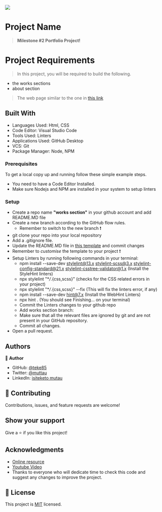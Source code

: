 ![](https://img.shields.io/badge/Microverse-blueviolet)

# Project Name

> **Milestone #2 Portfolio Project!**

# Project Requirements

> In this project, you will be required to build the following.

- the works sections
- about section

> The web page similar to the one in [this link](https://www.figma.com/file/l7SqJ3ZfkAKih9sFxvWSR4/Microverse-Student-Project-1?node-id=0%3A1)

## Built With

- Languages Used: Html, CSS
- Code Editor: Visual Studio Code
- Tools Used: Linters
- Applications Used: GitHub Desktop
- VCS: Git
- Package Manager: Node, NPM

### Prerequisites

To get a local copy up and running follow these simple example steps.

- You need to have a Code Editor Installed.
- Make sure Nodejs and NPM are installed in your system to setup linters

### Setup

- Create a repo name **"works section"** in your github account and add README.MD file
- Create a new branch according to the GitHub flow rules.
  - Remember to switch to the new branch :exclamation:
- git clone your repo into your local repository
- Add a .gitignore file.
- Update the README.MD file in [this template](https://github.com/microverseinc/readme-template) and commit changes
- Remember to _customise_ the template to your project :exclamation:
- Setup Linters by running following commands in your terminal:
  - npm install --save-dev stylelint@13.x stylelint-scss@3.x stylelint-config-standard@21.x stylelint-csstree-validator@1.x (Install the StyleHint linters)
  - npx stylelint "\*_/_.{css,scss}" (checks for the CSS related errors in your project)
  - npx stylelint "\*_/_.{css,scss}" --fix (This will fix the linters error, if any)
  - npm install --save-dev hint@7.x (Install the WebHint Linters)
  - npx hint . (You should see Finishing... on your terminal)
  - Commit the Linters changes to your github repo
  - Add works section branch:
  - Make sure that all the relevant files are ignored by git and are not present in your GitHub repository.
  - Commit all changes.
- Open a pull request.

## Authors

👤 **Author**

- GitHub: [@teke85](https://github.com/teke85)
- Twitter: [@muttau](https://twitter.com/muttau)
- LinkedIn: [isiteketo mutau](https://www.linkedin.com/in/isiteketo-mutau-736894241/)

## 🤝 Contributing

Contributions, issues, and feature requests are welcome!

## Show your support

Give a ⭐️ if you like this project!

## Acknowledgments

- [Online resource](https://learn.shayhowe.com/html-css/writing-your-best-code/)
- [Youtube Video](https://www.youtube.com/watch?v=CFgeJq4l1YM&list=PLu8EoSxDXHP7xj_y6NIAhy0wuCd4uVdid&index=13)
- Thanks to everyone who will dedicate time to check this code and suggest any changes to improve the project.

## 📝 License

This project is [MIT](./MIT.md) licensed.
